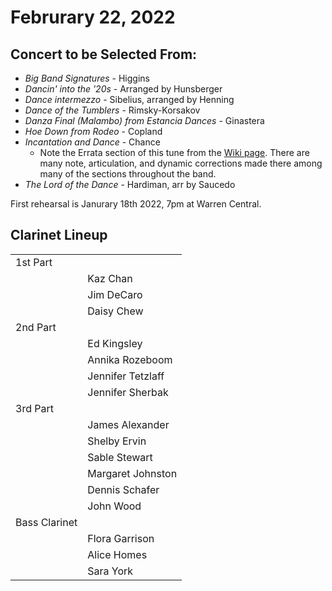 # Februrary 22, 2022

## Concert to be Selected From:

* *Big Band Signatures* - Higgins
* *Dancin' into the '20s* - Arranged by Hunsberger
* *Dance intermezzo* - Sibelius, arranged by Henning
* *Dance of the Tumblers* - Rimsky-Korsakov
* *Danza Final (Malambo) from Estancia Dances* - Ginastera
* *Hoe Down from Rodeo* - Copland
* *Incantation and Dance* - Chance
  * Note the Errata section of this tune from the [Wiki page](https://www.windrep.org/Incantation_and_Dance#Errata). There are many note, articulation, and dynamic corrections made there among many of the sections throughout the band.
* *The Lord of the Dance* - Hardiman, arr by Saucedo 

First rehearsal is Janurary 18th 2022, 7pm at Warren Central.

## Clarinet Lineup

|               |                   |
| ------------- | ----------------- |
| 1st Part      |                   |
|               | Kaz Chan          |
|               | Jim DeCaro        |
|               | Daisy Chew        |
| 2nd Part      |                   |
|               | Ed Kingsley       |
|               | Annika Rozeboom   |
|               | Jennifer Tetzlaff |
|               | Jennifer Sherbak  |
| 3rd Part      |                   |
|               | James Alexander   |
|               | Shelby Ervin      |
|               | Sable Stewart     |
|               | Margaret Johnston |
|               | Dennis Schafer    |
|               | John Wood         |
| Bass Clarinet |                   |
|               | Flora Garrison    |
|               | Alice Homes       |
|               | Sara York         |